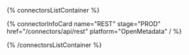 {% connectorsListContainer %}

{% connectorInfoCard name="REST" stage="PROD" href="/connectors/api/rest" platform="OpenMetadata" / %}

{% /connectorsListContainer %}